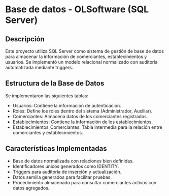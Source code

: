 # Base de datos - OLSoftware (SQL Server)

## Descripción
Este proyecto utiliza SQL Server como sistema de gestión de base de datos para almacenar la información de comerciantes, establecimientos y usuarios. Se implementó un modelo relacional normalizado con auditoría automatizada mediante triggers.

## Estructura de la Base de Datos
Se implementaron las siguientes tablas:

- Usuarios: Contiene la información de autenticación.
- Roles: Define los roles dentro del sistema (Administrador, Auxiliar).
- Comerciantes: Almacena datos de los comerciantes registrados.
- Establecimientos: Contiene la información de los establecimientos.
- Establecimientos_Comerciantes: Tabla intermedia para la relación entre comerciantes y establecimientos.

## Características Implementadas
- Base de datos normalizada con relaciones bien definidas.
- Identificadores únicos generados como IDENTITY.
- Triggers para auditoría de inserción y actualización.
- Datos semilla generados para facilitar pruebas.
- Procedimiento almacenado para consultar comerciantes activos con datos agregados.
